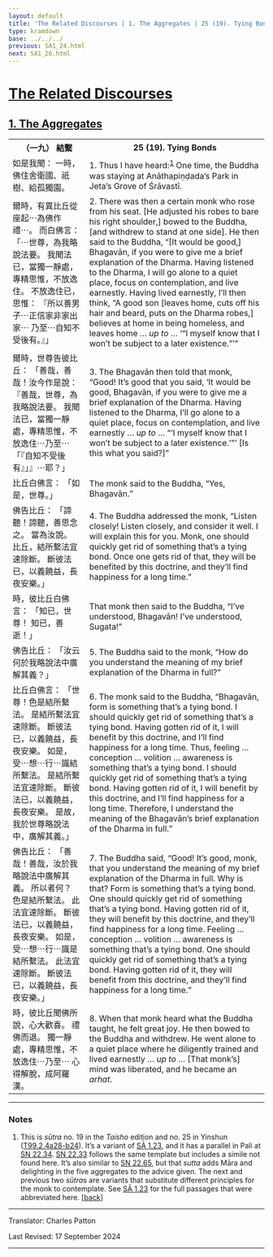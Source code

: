 ```yaml
---
layout: default
title: 'The Related Discourses | 1. The Aggregates | 25 (19). Tying Bonds'
type: kramdown
base: ../../../
previous: SA1_24.html
next: SA1_26.html
---
```


<h1><a href='../index.html'>The Related Discourses</a></h1>
<h2><a href='index.html'>1. The Aggregates</a></h2>

<table class="trans">
  <th class='ch'>（一九） 結繫</th>
  <th class='en'>25 (19). Tying Bonds</th>
  <tr>
    <td class="ch" title='t99.2.4a28'>如是我聞： 一時，佛住舍衛國、祇樹、給孤獨園。</td>
    <td id='p1'>1. Thus I have heard:<sup id="ref1"><a href="#n1">1</a></sup> One time, the Buddha was staying at Anāthapiṇḍada’s Park in Jeta’s Grove of Śrāvastī.</td>
  </tr>
  <tr>
    <td class="ch" title='t99.2.4a29'>爾時，有異比丘從座起⋯為佛作禮⋯。 而白佛言： 「⋯世尊，為我略說法要。 我聞法已，當獨一靜處，專精思惟，不放逸住。 不放逸住已，思惟： 『所以善男子⋯正信家非家出家⋯ 乃至⋯自知不受後有。』」</td>
    <td id='p2'>2. There was then a certain monk who rose from his seat. [He adjusted his robes to bare his right shoulder,] bowed to the Buddha, [and withdrew to stand at one side]. He then said to the Buddha, “[It would be good,] Bhagavān, if you were to give me a brief explanation of the Dharma. Having listened to the Dharma, I will go alone to a quiet place, focus on contemplation, and live earnestly. Having lived earnestly, I’ll then think, “A good son [leaves home, cuts off his hair and beard, puts on the Dharma robes,] believes at home in being homeless, and leaves home … <em>up to</em> … ‘“I myself know that I won’t be subject to a later existence.”’”</td>
  </tr>
  <tr>
    <td class="ch" title='t99.2.4b4'>爾時，世尊告彼比丘： 「善哉，善哉！汝今作是說： 『善哉，世尊，為我略說法要。 我聞法已，當獨一靜處，專精思惟，不放逸住⋯乃至⋯ 「『自知不受後有』」』⋯耶？」</td>
    <td id='p3'>3. The Bhagavān then told that monk, “Good! It’s good that you said, ‘It would be good, Bhagavān, if you were to give me a brief explanation of the Dharma. Having listened to the Dharma, I’ll go alone to a quiet place, focus on contemplation, and live earnestly … <em>up to</em> … “‘I myself know that I won’t be subject to a later existence.’”’ [Is this what you said?]”</td>
  </tr>
  <tr>
    <td class="ch" title='t99.2.4b7'>比丘白佛言： 「如是，世尊。」</td>
    <td>The monk said to the Buddha, “Yes, Bhagavān.”</td>
  </tr>
  <tr>
    <td class="ch" title='t99.2.4b8'>佛告比丘： 「諦聽！諦聽，善思念之。 當為汝說。 比丘，結所繫法宜速除斷。 斷彼法已，以義饒益，長夜安樂。」</td>
    <td id='p4'>4. The Buddha addressed the monk, “Listen closely! Listen closely, and consider it well. I will explain this for you. Monk, one should quickly get rid of something that’s a tying bond. Once one gets rid of that, they will be benefited by this doctrine, and they’ll find happiness for a long time.”</td>
  </tr>
  <tr>
    <td class="ch" title='t99.2.4b10'>時，彼比丘白佛言： 「知已，世尊！ 知已，善逝！」</td>
    <td>That monk then said to the Buddha, “I’ve understood, Bhagavān! I’ve understood, Sugata!”</td>
  </tr>
  <tr>
    <td class="ch" title='t99.2.4b11'>佛告比丘： 「汝云何於我略說法中廣解其義？」</td>
    <td id='p5'>5. The Buddha said to the monk, “How do you understand the meaning of my brief explanation of the Dharma in full?”</td>
  </tr>
  <tr>
    <td class="ch" title='t99.2.4b12'>比丘白佛言： 「世尊！色是結所繫法。 是結所繫法宜速除斷。 斷彼法已，以義饒益，長夜安樂。 如是，受⋯想⋯行⋯識結所繫法。 是結所繫法宜速除斷。 斷彼法已，以義饒益，長夜安樂。 是故，我於世尊略說法中，廣解其義。」</td>
    <td id='p6'>6. The monk said to the Buddha, “Bhagavān, form is something that’s a tying bond. I should quickly get rid of something that’s a tying bond. Having gotten rid of it, I will benefit by this doctrine, and I’ll find happiness for a long time. Thus, feeling … conception … volition … awareness is something that’s a tying bond. I should quickly get rid of something that’s a tying bond. Having gotten rid of it, I will benefit by this doctrine, and I’ll find happiness for a long time. Therefore, I understand the meaning of the Bhagavān’s brief explanation of the Dharma in full.”</td>
  </tr>
  <tr>
    <td class="ch" title='t99.2.4b17'>佛告比丘： 「善哉！善哉，汝於我略說法中廣解其義。 所以者何？ 色是結所繫法。 此法宜速除斷。 斷彼法已，以義饒益，長夜安樂。 如是，受⋯想⋯行⋯識是結所繫法。 此法宜速除斷。 斷彼法已，以義饒益，長夜安樂。」</td>
    <td id='p7'>7. The Buddha said, “Good! It’s good, monk, that you understand the meaning of my brief explanation of the Dharma in full. Why is that? Form is something that’s a tying bond. One should quickly get rid of something that’s a tying bond. Having gotten rid of it, they will benefit by this doctrine, and they’ll find happiness for a long time. Feeling … conception … volition … awareness is something that’s a tying bond. One should quickly get rid of something that’s a tying bond. Having gotten rid of it, they will benefit from this doctrine, and they’ll find happiness for a long time.”</td>
  </tr>
  <tr>
    <td class="ch" title='t99.2.4b22'>時，彼比丘聞佛所說，心大歡喜。 禮佛而退。 獨一靜處，專精思惟，不放逸住⋯乃至⋯ 心得解脫，成阿羅漢。</td>
    <td id='p8'>8. When that monk heard what the Buddha taught, he felt great joy. He then bowed to the Buddha and withdrew. He went alone to a quiet place where he diligently trained and lived earnestly … <em>up to</em> … [That monk’s] mind was liberated, and he became an <em>arhat</em>.</td>
  </tr>
</table>

<hr/>

<h3 id="notes">Notes</h3>

<ol>
<li id="n1">This is <em>sūtra</em> no. 19 in the <cite>Taisho</cite> edition and no. 25 in Yinshun (<a href="https://cbetaonline.dila.edu.tw/zh/T02n0099_p0004a28" target="_blank">T99.2.4a28-b24</a>). It’s a variant of <a href="SA1_23.html" target="_blank">SĀ 1.23</a>, and it has a parallel in Pali at <a href="https://suttacentral.net/sn22.34" target="_blank">SN 22.34</a>. <a href="https://suttacentral.net/sn22.33" target="_blank">SN 22.33</a> follows the same template but includes a simile not found here. It’s also similar to <a href="https://suttacentral.net/sn22.65" target="_blank">SN 22.65</a>, but that <em>sutta</em> adds Māra and delighting in the five aggregates to the advice given. The next and previous two <em>sūtra</em>s are variants that substitute different principles for the monk to contemplate. See <a href="SA1_23.html" target="_blank">SĀ 1.23</a> for the full passages that were abbreviated here. [<a href="#ref1">back</a>]</li>
</ol>
<hr/>

<p class="translator">Translator: Charles Patton</p>
<p class='revised'>Last Revised: 17 September 2024</p>

<hr/>